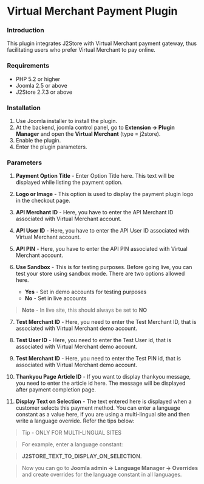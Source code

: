 # Virtual Merchant Payment Plugin

### Introduction

This plugin integrates J2Store with Virtual Merchant payment gateway, thus facilitating users who prefer Virtual Merchant to pay online.

### Requirements

* PHP 5.2 or higher
* Joomla 2.5 or above
* J2Store 2.7.3 or above

### Installation

1. Use Joomla installer to install the plugin.
2. At the backend, joomla control panel, go to **Extension -> Plugin Manager** and open the **Virtual Merchant** (type = j2store).
3. Enable the plugin.
4. Enter the plugin parameters.

### Parameters

1. **Payment Option Title** - 
Enter Option Title here. This text will be displayed while listing the payment option.

2. **Logo or Image** -
This option is used to display the payment plugin logo in the checkout page.

3. **API Merchant ID** -
Here, you have to enter the API Merchant ID associated with Virtual Merchant account. 

4. **API User ID** -
Here, you have to enter the API User ID associated with Virtual Merchant account. 

5. **API PIN** -
Here, you have to enter the API PIN associated with Virtual Merchant account. 

6. **Use Sandbox** -
This is for testing purposes. Before going live, you can test your store using sandbox mode.
There are two options allowed here.
    * **Yes** - Set in demo accounts for testing purposes
    * **No** - Set in live accounts
>**Note** - In live site, this should always be set to **NO**

7. **Test Merchant ID** - Here, you need to enter the Test Merchant ID, that is associated with Virtual Merchant demo account. 

8. **Test User ID** - Here, you need to enter the Test User id, that is associated with Virtual Merchant demo account. 

9. **Test Merchant ID** - Here, you need to enter the Test PIN id, that is associated with Virtual Merchant demo account. 

10. **Thankyou Page Article ID** -
If you want to display thankyou message, you need to enter the article id here. The message will be displayed after payment completion page.

11. **Display Text on Selection** -
The text entered here is displayed when a customer selects this payment method. You can enter a language constant as a value here, if you are using a multi-lingual site and then write a language override. Refer the tips below:

>Tip -
ONLY FOR MULTI-LINGUAL SITES 

>For example, enter a language constant:

>**J2STORE_TEXT_TO_DISPLAY_ON_SELECTION**. 

>Now you can go to **Joomla admin -> Language Manager -> Overrides** and create overrides for the language constant in all languages.  




















